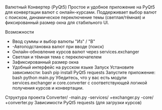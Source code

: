 Валютный Конвертер (PyQt5)
Простое и удобное приложение на PyQt5 для конвертации валют с онлайн-курсами. Поддерживает выбор валют с поиском, динамическое переключение темы (светлая/тёмная) и фиксированный размер окна для стабильного UI.

Возможности
- Ввод суммы и выбор валюты "Из" / "В"
- -Автоподстановка валют при вводе (поиск)
- Онлайн-обновление курсов валют через services.exchanger
- Светлая и тёмная тема с переключателем
- Зафиксированный размер окна
- Удобный интерфейс на русском языке
Запуск
Установите зависимости:
bash
pip install PyQt5 requests
Запустите приложение:
bash
python main.py
Убедитесь, что у вас есть модули services.exchanger и core.converter с соответствующей логикой получения курсов и конвертации.

Структура проекта
Converter/
-main.py
-services/
+exchanger.py
-core/
+converter.py
Зависимости
PyQt5
requests (для загрузки курсов)
